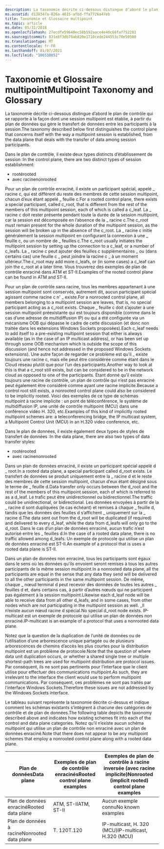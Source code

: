 ```yaml
---
description: La taxonomie décrite ci-dessous distingue d’abord le plan de contrôle qui se rapporte à la façon dont une session multipoint est établie, à partir du plan de données qui gère le transfert de données entre les participants à la session.
ms.assetid: d138347a-826a-4615-afbd-ffa7726a47eb
title: Taxonomie et Glossaire multipoint
ms.topic: article
ms.date: 05/31/2018
ms.openlocfilehash: 27ecdfe59640ec58b592aace4e46c66faf752281
ms.sourcegitcommit: 831e8f3db78ab820e1710cede244553c70e50500
ms.translationtype: MT
ms.contentlocale: fr-FR
ms.lasthandoff: 01/07/2021
ms.locfileid: "106538852"
---
```

# <a name="multipoint-taxonomy-and-glossary"></a><span data-ttu-id="81730-103">Taxonomie et Glossaire multipoint</span><span class="sxs-lookup"><span data-stu-id="81730-103">Multipoint Taxonomy and Glossary</span></span>

<span data-ttu-id="81730-104">La taxonomie décrite ci-dessous distingue d’abord le plan de contrôle qui se rapporte à la façon dont une session multipoint est établie, à partir du plan de données qui gère le transfert de données entre les participants à la session.</span><span class="sxs-lookup"><span data-stu-id="81730-104">The taxonomy described below first distinguishes the control plane that concerns itself with the way a multipoint session is established, from the data plane that deals with the transfer of data among session participants.</span></span>

<span data-ttu-id="81730-105">Dans le plan de contrôle, il existe deux types distincts d’établissement de session :</span><span class="sxs-lookup"><span data-stu-id="81730-105">In the control plane, there are two distinct types of session establishment:</span></span>

-   <span data-ttu-id="81730-106">rooté</span><span class="sxs-lookup"><span data-stu-id="81730-106">rooted</span></span>
-   <span data-ttu-id="81730-107">avec racine</span><span class="sxs-lookup"><span data-stu-id="81730-107">nonrooted</span></span>

<span data-ttu-id="81730-108">Pour un plan de contrôle enraciné, il existe un participant spécial, appelé \_ racine c, qui est différent du reste des membres de cette session multipoint, chacun d’eux étant appelé \_ feuille c.</span><span class="sxs-lookup"><span data-stu-id="81730-108">For a rooted control plane, there exists a special participant, called c\_root, that is different from the rest of the members of this multipoint session, each of which is called a c\_leaf.</span></span> <span data-ttu-id="81730-109">La \_ racine c doit rester présente pendant toute la durée de la session multipoint, car la session est décomposée en l’absence de la \_ racine c.</span><span class="sxs-lookup"><span data-stu-id="81730-109">The c\_root must remain present for the whole duration of the multipoint session, as the session will be broken up in the absence of the c\_root.</span></span> <span data-ttu-id="81730-110">La \_ racine c initie généralement la session multipoint en configurant la connexion à une \_ feuille c, ou un nombre de \_ feuilles c.</span><span class="sxs-lookup"><span data-stu-id="81730-110">The c\_root usually initiates the multipoint session by setting up the connection to a c\_leaf, or a number of c\_leafs.</span></span> <span data-ttu-id="81730-111">La \_ racine c peut ajouter des feuilles c supplémentaires \_ ou (dans certains cas) une feuille c \_ peut joindre la racine c \_ à un moment ultérieur.</span><span class="sxs-lookup"><span data-stu-id="81730-111">The c\_root may add more c\_leafs, or (in some cases) a c\_leaf can join the c\_root at a later time.</span></span> <span data-ttu-id="81730-112">Vous trouverez des exemples de plan de contrôle enraciné dans ATM et ST-II.</span><span class="sxs-lookup"><span data-stu-id="81730-112">Examples of the rooted control plane can be found in ATM and ST-II.</span></span>

<span data-ttu-id="81730-113">Pour un plan de contrôle sans racine, tous les membres appartenant à une session multipoint sont conservés, autrement dit, aucun participant spécial agissant comme racine c n' \_ existe.</span><span class="sxs-lookup"><span data-stu-id="81730-113">For a nonrooted control plane, all members belonging to a multipoint session are leaves, that is, no special participant acting as a c\_root exists.</span></span> <span data-ttu-id="81730-114">Chaque \_ feuille c doit s’ajouter à une session multipoint préexistante qui est toujours disponible (comme dans le cas d’une adresse de multidiffusion IP) ou qui a été configurée via un mécanisme OOB qui dépasse le cadre de cette discussion (et donc non traitée dans les extensions Windows Sockets proposées).</span><span class="sxs-lookup"><span data-stu-id="81730-114">Each c\_leaf needs to add itself to a pre-existing multipoint session that either is always available (as in the case of an IP multicast address), or has been set up through some OOB mechanism which is outside the scope of this discussion (and hence not addressed in the proposed Windows Sockets extensions).</span></span> <span data-ttu-id="81730-115">Une autre façon de regarder ce problème est qu’il \_ existe toujours une racine c, mais elle peut être considérée comme étant dans le Cloud réseau plutôt que pour l’un des participants.</span><span class="sxs-lookup"><span data-stu-id="81730-115">Another way to look at this is that a c\_root still exists, but can be considered to be in the network cloud as opposed to one of the participants.</span></span> <span data-ttu-id="81730-116">Étant donné qu’il existe toujours une racine de contrôle, un plan de contrôle qui n’est pas enraciné peut également être considéré comme ayant une racine implicite.</span><span class="sxs-lookup"><span data-stu-id="81730-116">Because a control root still exists, a nonrooted control plane could also be considered to be implicitly rooted.</span></span> <span data-ttu-id="81730-117">Voici des exemples de ce type de schémas multipoint à racine implicite : un pont de téléconférence, le système de multidiffusion IP, une unité de contrôle multipoint (MCU) dans une conférence vidéo H. 320, etc.</span><span class="sxs-lookup"><span data-stu-id="81730-117">Examples of this kind of implicitly rooted multipoint schemes are: a teleconferencing bridge, the IP multicast system, a Multipoint Control Unit (MCU) in an H.320 video conference, etc.</span></span>

<span data-ttu-id="81730-118">Dans le plan de données, il existe également deux types de styles de transfert de données :</span><span class="sxs-lookup"><span data-stu-id="81730-118">In the data plane, there are also two types of data transfer styles:</span></span>

-   <span data-ttu-id="81730-119">rooté</span><span class="sxs-lookup"><span data-stu-id="81730-119">rooted</span></span>
-   <span data-ttu-id="81730-120">avec racine</span><span class="sxs-lookup"><span data-stu-id="81730-120">nonrooted</span></span>

<span data-ttu-id="81730-121">Dans un plan de données enraciné, il existe un participant spécial appelé d \_ root.</span><span class="sxs-lookup"><span data-stu-id="81730-121">In a rooted data plane, a special participant called d\_root exists.</span></span> <span data-ttu-id="81730-122">Le transfert de données se produit uniquement entre la \_ racine d et le reste des membres de cette session multipoint, chacun d’eux étant désigné sous le terme de \_ feuille d.</span><span class="sxs-lookup"><span data-stu-id="81730-122">Data transfer only occurs between the d\_root and the rest of the members of this multipoint session, each of which is referred to as a d\_leaf.</span></span> <span data-ttu-id="81730-123">Le trafic peut être unidirectionnel ou bidirectionnel.</span><span class="sxs-lookup"><span data-stu-id="81730-123">The traffic could be unidirectional, or bidirectional.</span></span> <span data-ttu-id="81730-124">Les données envoyées à partir de la \_ racine d sont dupliquées (le cas échéant) et remises à chaque \_ feuille d, tandis que les données des feuilles d s’affichent \_ uniquement sur la \_ racine d.</span><span class="sxs-lookup"><span data-stu-id="81730-124">The data sent out from the d\_root will be duplicated (if required) and delivered to every d\_leaf, while the data from d\_leafs will only go to the d\_root.</span></span> <span data-ttu-id="81730-125">Dans le cas d’un plan de données enraciné, aucun trafic n’est autorisé entre les \_ feuilles d.</span><span class="sxs-lookup"><span data-stu-id="81730-125">In the case of a rooted data plane, there is no traffic allowed among d\_leafs.</span></span> <span data-ttu-id="81730-126">Un exemple de protocole qui utilise un plan de données enraciné est ST-II.</span><span class="sxs-lookup"><span data-stu-id="81730-126">An example of a protocol that is uses a rooted data plane is ST-II.</span></span>

<span data-ttu-id="81730-127">Dans un plan de données non enraciné, tous les participants sont égaux dans le sens où les données qu’ils envoient seront remises à tous les autres participants de la même session multipoint.</span><span class="sxs-lookup"><span data-stu-id="81730-127">In a nonrooted data plane, all the participants are equal in the sense that any data they send will be delivered to all the other participants in the same multipoint session.</span></span> <span data-ttu-id="81730-128">De même, chaque \_ nœud terminal d peut recevoir des données de toutes les autres \_ feuilles d et, dans certains cas, à partir d’autres nœuds qui ne participent pas également à la session multipoint.</span><span class="sxs-lookup"><span data-stu-id="81730-128">Likewise each d\_leaf node will be able to receive data from all other d\_leafs, and in some cases, from other nodes which are not participating in the multipoint session as well.</span></span> <span data-ttu-id="81730-129">\_Il n’existe aucun nœud racine d spécial.</span><span class="sxs-lookup"><span data-stu-id="81730-129">No special d\_root node exists.</span></span> <span data-ttu-id="81730-130">IP-multicast est un exemple de protocole qui utilise un plan de données non enraciné.</span><span class="sxs-lookup"><span data-stu-id="81730-130">IP-multicast is an example of a protocol that uses a nonrooted data plane.</span></span>

<span data-ttu-id="81730-131">Notez que la question de la duplication de l’unité de données ou de l’utilisation d’une arborescence unique partagée ou de plusieurs arborescences de chemins d’accès les plus courtes pour la distribution multipoint est un problème de protocole.</span><span class="sxs-lookup"><span data-stu-id="81730-131">Note that the question of where data unit duplication occurs, or whether a shared single tree or multiple shortest-path trees are used for multipoint distribution are protocol issues.</span></span> <span data-ttu-id="81730-132">Par conséquent, ils ne sont pas pertinents pour l’interface que le client utilise pour effectuer des communications multipoint.</span><span class="sxs-lookup"><span data-stu-id="81730-132">As such, they are irrelevant to the interface the client would use to perform multipoint communications.</span></span> <span data-ttu-id="81730-133">Par conséquent, ces problèmes ne sont pas traités par l’interface Windows Sockets.</span><span class="sxs-lookup"><span data-stu-id="81730-133">Therefore these issues are not addressed by the Windows Sockets interface.</span></span>

<span data-ttu-id="81730-134">Le tableau suivant représente la taxonomie décrite ci-dessus et indique comment les schémas existants s’intègrent à chacune des catégories de contrôle et de plan de données.</span><span class="sxs-lookup"><span data-stu-id="81730-134">The following table depicts the taxonomy described above and indicates how existing schemes fit into each of the control and data plane categories.</span></span> <span data-ttu-id="81730-135">Notez qu’il n’existe aucun schéma multipoint qui utilise un plan de contrôle non enraciné avec un plan de données enraciné.</span><span class="sxs-lookup"><span data-stu-id="81730-135">Note that there does not appear to be any multipoint schemes that employ a nonrooted control plane along with a rooted data plane.</span></span>

| <span data-ttu-id="81730-136">Plan de données</span><span class="sxs-lookup"><span data-stu-id="81730-136">Data plane</span></span>           | <span data-ttu-id="81730-137">Exemples de plan de contrôle enracinés</span><span class="sxs-lookup"><span data-stu-id="81730-137">Rooted control plane examples</span></span> | <span data-ttu-id="81730-138">Exemples de plan de contrôle à racine inversée (avec racine implicite)</span><span class="sxs-lookup"><span data-stu-id="81730-138">Nonrooted (implicit rooted) control plane examples</span></span> |
|----------------------|-------------------------------|----------------------------------------------------|
| <span data-ttu-id="81730-139">Plan de données enraciné</span><span class="sxs-lookup"><span data-stu-id="81730-139">Rooted data plane</span></span>    | <span data-ttu-id="81730-140">ATM, ST-II</span><span class="sxs-lookup"><span data-stu-id="81730-140">ATM, ST-II</span></span>                    | <span data-ttu-id="81730-141">Aucun exemple connu</span><span class="sxs-lookup"><span data-stu-id="81730-141">No known examples</span></span>                                  |
| <span data-ttu-id="81730-142">Plan de données à racine</span><span class="sxs-lookup"><span data-stu-id="81730-142">Nonrooted data plane</span></span> | <span data-ttu-id="81730-143">T. 120</span><span class="sxs-lookup"><span data-stu-id="81730-143">T.120</span></span>                         | <span data-ttu-id="81730-144">IP-multicast, H. 320 (MCU)</span><span class="sxs-lookup"><span data-stu-id="81730-144">IP-multicast, H.320 (MCU)</span></span>                          |



 

 

 



